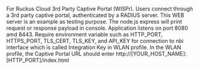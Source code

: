 For Ruckus Cloud 3rd Party Captive Portal (WISPr). Users connect through a 3rd party captive portal, authenticated by a RADIUS server.
This WEB server is an example as testing purpose. The node.js express will print request or response payload in console.
Application listens on port 8080 amd 8443.
Require environment variable such as HTTP_PORT, HTTPS_PORT, TLS_CERT, TLS_KEY, and API_KEY for connection to nbi interface which is called Integration Key in WLAN profile.
In the WLAN profile, the Captive Portal URL should enter http://[YOUR_HOST_NAME]:[HTTP_PORT]/index.html
